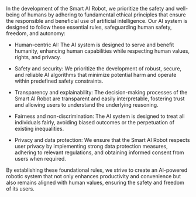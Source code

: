 In the development of the Smart AI Robot, we prioritize the safety and well-being of humans by adhering to fundamental ethical principles that ensure the responsible and beneficial use of artificial intelligence. Our AI system is designed to follow these essential rules, safeguarding human safety, freedom, and autonomy:

- Human-centric AI: The AI system is designed to serve and benefit humanity, enhancing human capabilities while respecting human values, rights, and privacy.

- Safety and security: We prioritize the development of robust, secure, and reliable AI algorithms that minimize potential harm and operate within predefined safety constraints.

- Transparency and explainability: The decision-making processes of the Smart AI Robot are transparent and easily interpretable, fostering trust and allowing users to understand the underlying reasoning.

- Fairness and non-discrimination: The AI system is designed to treat all individuals fairly, avoiding biased outcomes or the perpetuation of existing inequalities.

- Privacy and data protection: We ensure that the Smart AI Robot respects user privacy by implementing strong data protection measures, adhering to relevant regulations, and obtaining informed consent from users when required.

By establishing these foundational rules, we strive to create an AI-powered robotic system that not only enhances productivity and convenience but also remains aligned with human values, ensuring the safety and freedom of its users.
